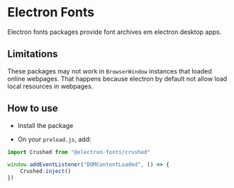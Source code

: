 # Electron Fonts

Electron fonts packages provide font archives em electron desktop apps.

## Limitations

These packages may not work in `BrowserWindow` instances that loaded online webpages. That happens because electron by default not allow load local resources in webpages.

## How to use

* Install the package

* On your `preload.js`, add:

```ts
import Crushed from "@electron-fonts/crushed"

window.addEventListener("DOMContentLoaded", () => {
    Crushed.inject()
})
```